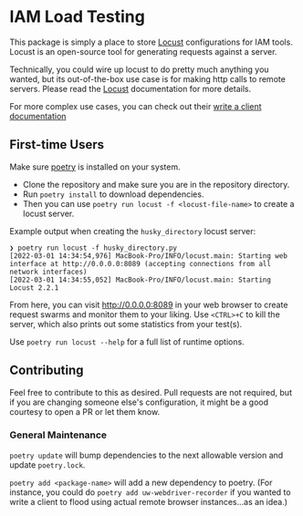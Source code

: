 # IAM Load Testing

This package is simply a place to store [Locust] configurations
for IAM tools. Locust is an open-source tool for generating
requests against a server. 

Technically, you could wire up locust to do pretty much anything you 
wanted, but its out-of-the-box use case is for making http calls
to remote servers. Please read the [Locust] documentation for more details.

For more complex use cases, you can check out their
[write a client documentation](http://docs.locust.io/en/stable/testing-other-systems.html#testing-other-systems)

## First-time Users

Make sure [poetry] is installed on your system.

- Clone the repository and make sure you are in the repository directory. 
- Run `poetry install` to download dependencies.
- Then you can use `poetry run locust -f <locust-file-name>` to create a locust server.

Example output when creating the `husky_directory` locust server:

```text
❯ poetry run locust -f husky_directory.py
[2022-03-01 14:34:54,976] MacBook-Pro/INFO/locust.main: Starting web interface at http://0.0.0.0:8089 (accepting connections from all network interfaces)
[2022-03-01 14:34:55,052] MacBook-Pro/INFO/locust.main: Starting Locust 2.2.1
```

From here, you can visit http://0.0.0.0:8089 in your web browser to create 
request swarms and monitor them to your liking. Use `<CTRL>+C` to kill the server,
which also prints out some statistics from your test(s).

Use `poetry run locust --help` for a full list of runtime options.

[Locust]: https://locust.io/
[poetry]: https://python-poetry.org

## Contributing

Feel free to contribute to this as desired. Pull requests are not required, but if 
you are changing someone else's configuration, it might be a good courtesy to 
open a PR or let them know.

### General Maintenance

`poetry update` will bump dependencies to the next allowable version and update 
`poetry.lock`. 

`poetry add <package-name>` will add a new dependency to poetry. (For instance, you 
could do `poetry add uw-webdriver-recorder` if you wanted to write a client to flood 
using actual remote browser instances...as an idea.)
